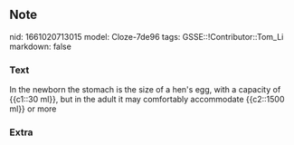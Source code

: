 ## Note
nid: 1661020713015
model: Cloze-7de96
tags: GSSE::!Contributor::Tom_Li
markdown: false

### Text
<div>
  In the newborn the stomach is the size of a hen's egg, with a
  capacity of {{c1::30 ml}}, but in the adult it may comfortably
  accommodate {{c2::1500 ml}} or more
</div>

### Extra

